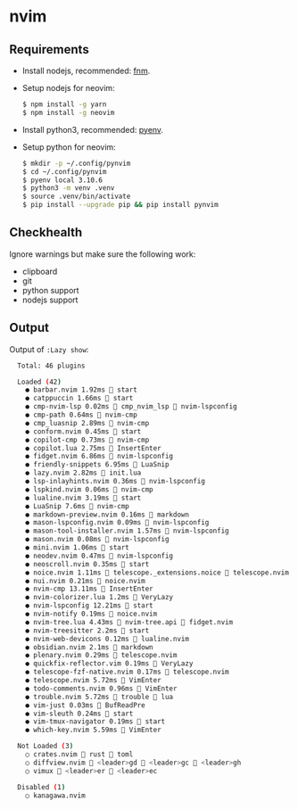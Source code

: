 # nvim

## Requirements

- Install nodejs, recommended: [fnm](https://github.com/Schniz/fnm).

- Setup nodejs for neovim:

  ```bash
  $ npm install -g yarn
  $ npm install -g neovim
  ```

- Install python3, recommended: [pyenv](https://github.com/pyenv/pyenv).

- Setup python for neovim:

  ```bash
  $ mkdir -p ~/.config/pynvim
  $ cd ~/.config/pynvim
  $ pyenv local 3.10.6
  $ python3 -m venv .venv
  $ source .venv/bin/activate
  $ pip install --upgrade pip && pip install pynvim
  ```

## Checkhealth

Ignore warnings but make sure the following work:

- clipboard
- git
- python support
- nodejs support

## Output

Output of `:Lazy show`:

```bash
  Total: 46 plugins

  Loaded (42)
    ● barbar.nvim 1.92ms  start
    ● catppuccin 1.66ms  start
    ● cmp-nvim-lsp 0.02ms 󰢱 cmp_nvim_lsp  nvim-lspconfig
    ● cmp-path 0.64ms  nvim-cmp
    ● cmp_luasnip 2.89ms  nvim-cmp
    ● conform.nvim 0.45ms  start
    ● copilot-cmp 0.73ms  nvim-cmp
    ● copilot.lua 2.75ms  InsertEnter
    ● fidget.nvim 6.86ms  nvim-lspconfig
    ● friendly-snippets 6.95ms  LuaSnip
    ● lazy.nvim 2.82ms  init.lua
    ● lsp-inlayhints.nvim 0.36ms  nvim-lspconfig
    ● lspkind.nvim 0.06ms  nvim-cmp
    ● lualine.nvim 3.19ms  start
    ● LuaSnip 7.6ms  nvim-cmp
    ● markdown-preview.nvim 0.16ms  markdown
    ● mason-lspconfig.nvim 0.09ms  nvim-lspconfig
    ● mason-tool-installer.nvim 1.57ms  nvim-lspconfig
    ● mason.nvim 0.08ms  nvim-lspconfig
    ● mini.nvim 1.06ms  start
    ● neodev.nvim 0.47ms  nvim-lspconfig
    ● neoscroll.nvim 0.35ms  start
    ● noice.nvim 1.11ms 󰢱 telescope._extensions.noice  telescope.nvim
    ● nui.nvim 0.21ms  noice.nvim
    ● nvim-cmp 13.11ms  InsertEnter
    ● nvim-colorizer.lua 1.2ms  VeryLazy
    ● nvim-lspconfig 12.21ms  start
    ● nvim-notify 0.19ms  noice.nvim
    ● nvim-tree.lua 4.43ms 󰢱 nvim-tree.api  fidget.nvim
    ● nvim-treesitter 2.2ms  start
    ● nvim-web-devicons 0.12ms  lualine.nvim
    ● obsidian.nvim 2.1ms  markdown
    ● plenary.nvim 0.29ms  telescope.nvim
    ● quickfix-reflector.vim 0.19ms  VeryLazy
    ● telescope-fzf-native.nvim 0.17ms  telescope.nvim
    ● telescope.nvim 5.72ms  VimEnter
    ● todo-comments.nvim 0.96ms  VimEnter
    ● trouble.nvim 5.72ms 󰢱 trouble  lua
    ● vim-just 0.03ms  BufReadPre
    ● vim-sleuth 0.24ms  start
    ● vim-tmux-navigator 0.19ms  start
    ● which-key.nvim 5.59ms  VimEnter

  Not Loaded (3)
    ○ crates.nvim  rust  toml
    ○ diffview.nvim  <leader>gd  <leader>gc  <leader>gh
    ○ vimux  <leader>er  <leader>ec

  Disabled (1)
    ○ kanagawa.nvim
```
